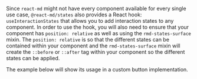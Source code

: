 Since `react-md` might not have every component available for every single use
case, `@react-md/states` also provides a React hook: `useInteractionStates` that
allows you to add interaction states to any component. In order to use the hook,
you will also need to ensure that your component has `position: relative` as
well as using the `rmd-states-surface` mixin. The `position: relative` is so
that the different states can be contained within your component and the
`rmd-states-surface` mixin will create the `::before` or `::after` tag within
your component so the different states can be applied.

The example below will show its usage in a custom button implementation.
